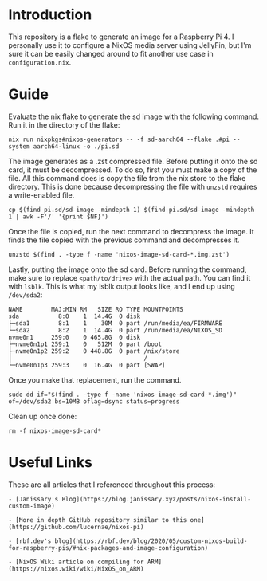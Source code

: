 # Introduction
This repository is a flake to generate an image for a Raspberry Pi 4. I personally use it to configure a NixOS media server using JellyFin, but I'm sure it can be easily changed around to fit another use case in `configuration.nix`.

# Guide

Evaluate the nix flake to generate the sd image with the following command. Run it in the directory of the flake:
```
nix run nixpkgs#nixos-generators -- -f sd-aarch64 --flake .#pi --system aarch64-linux -o ./pi.sd
```
The image generates as a .zst compressed file. Before putting it onto the sd card, it must be decompressed. To do so, first you must make a copy of the file. All this command does is copy the file from the nix store to the flake directory. This is done because decompressing the file with `unzstd` requires a write-enabled file.
```
cp $(find pi.sd/sd-image -mindepth 1) $(find pi.sd/sd-image -mindepth 1 | awk -F'/' '{print $NF}')
```
Once the file is copied, run the next command to decompress the image. It finds the file copied with the previous command and decompresses it.
```
unzstd $(find . -type f -name 'nixos-image-sd-card-*.img.zst')
```
Lastly, putting the image onto the sd card. Before running the command, make sure to replace `<path/to/drive>` with the actual path. You can find it with `lsblk`. This is what my lsblk output looks like, and I end up using `/dev/sda2`:
```
NAME        MAJ:MIN RM   SIZE RO TYPE MOUNTPOINTS
sda           8:0    1  14.4G  0 disk 
├─sda1        8:1    1    30M  0 part /run/media/ea/FIRMWARE
└─sda2        8:2    1  14.4G  0 part /run/media/ea/NIXOS_SD
nvme0n1     259:0    0 465.8G  0 disk 
├─nvme0n1p1 259:1    0   512M  0 part /boot
├─nvme0n1p2 259:2    0 448.8G  0 part /nix/store
│                                     /
└─nvme0n1p3 259:3    0  16.4G  0 part [SWAP]
```
Once you make that replacement, run the command.
```
sudo dd if="$(find . -type f -name 'nixos-image-sd-card-*.img')" of=/dev/sda2 bs=10MB oflag=dsync status=progress
```
Clean up once done:
```
rm -f nixos-image-sd-card*
```

# Useful Links
These are all articles that I referenced throughout this process:

    - [Janissary's Blog](https://blog.janissary.xyz/posts/nixos-install-custom-image)

    - [More in depth GitHub repository similar to this one](https://github.com/lucernae/nixos-pi)

    - [rbf.dev's blog](https://rbf.dev/blog/2020/05/custom-nixos-build-for-raspberry-pis/#nix-packages-and-image-configuration)

    - [NixOS Wiki article on compiling for ARM](https://nixos.wiki/wiki/NixOS_on_ARM)
